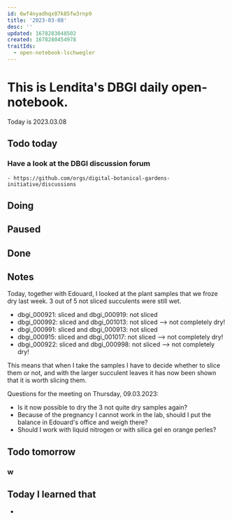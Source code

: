 ```yaml
---
id: 6wf4nyadhqx87k85fw3rnp9
title: '2023-03-08'
desc: ''
updated: 1678283048502
created: 1678280454978
traitIds:
  - open-notebook-lschwegler
---
```


# This is Lendita's DBGI daily open-notebook.

Today is 2023.03.08

## Todo today

### Have a look at the DBGI discussion forum
    - https://github.com/orgs/digital-botanical-gardens-initiative/discussions
###
###

## Doing

## Paused

## Done

## Notes
Today, together with Edouard, I looked at the plant samples that we froze dry last week. 3 out of 5 not sliced succulents were still wet. 
- dbgi_000921: sliced and dbgi_000919: not sliced
- dbgi_000992: sliced and dbgi_001013: not sliced --> not completely dry!
- dbgi_000991: sliced and dbgi_000913: not sliced
- dbgi_000915: sliced and dbgi_001017: not sliced --> not completely dry!
- dbgi_000922: sliced and dbgi_000998: not sliced --> not completely dry!

This means that when I take the samples I have to decide whether to slice them or not, and with the larger succulent leaves it has now been shown that it is worth slicing them. 

Questions for the meeting on Thursday, 09.03.2023:
- Is it now possible to dry the 3 not quite dry samples again?
- Because of the pregnancy I cannot work in the lab, should I put the balance in Edouard's office and weigh there? 
- Should I work with liquid nitrogen or with silica gel en orange perles?


## Todo tomorrow

### w
###
###


## Today I learned that

-